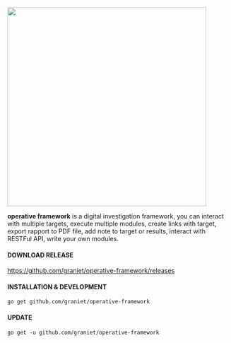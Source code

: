 <img src="https://image.ibb.co/fuPpQd/logo_operative.png" width="450">

**operative framework** is a digital investigation framework, you can interact with multiple targets, execute multiple modules, create links with target, export rapport to PDF file, add note to target or results, interact with RESTFul API, write your own modules.

#### DOWNLOAD RELEASE

https://github.com/graniet/operative-framework/releases

#### INSTALLATION & DEVELOPMENT

```
go get github.com/graniet/operative-framework
```

#### UPDATE

```
go get -u github.com/graniet/operative-framework
```
